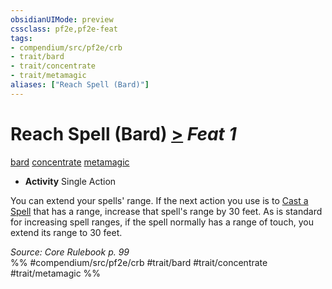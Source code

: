 ```yaml
---
obsidianUIMode: preview
cssclass: pf2e,pf2e-feat
tags:
- compendium/src/pf2e/crb
- trait/bard
- trait/concentrate
- trait/metamagic
aliases: ["Reach Spell (Bard)"]
---
```

# Reach Spell (Bard)  [>](../../Rules/core-rulebook/chapter-9-playing-the-game.md#Actions "Single Action") *Feat 1*  
[bard](../../Rules/traits/bard.md)  [concentrate](../../Rules/traits/concentrate.md)  [metamagic](../../Rules/traits/metamagic.md)  

- **Activity** Single Action

You can extend your spells' range. If the next action you use is to [Cast a Spell](../../Rules/actions/cast-a-spell.md) that has a range, increase that spell's range by 30 feet. As is standard for increasing spell ranges, if the spell normally has a range of touch, you extend its range to 30 feet.

*Source: Core Rulebook p. 99*  
%% #compendium/src/pf2e/crb #trait/bard #trait/concentrate #trait/metamagic %%